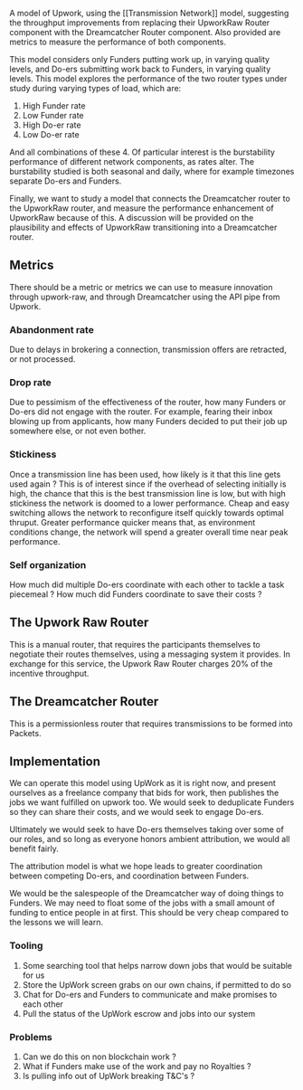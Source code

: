A model of Upwork, using the [[Transmission Network]] model, suggesting the throughput improvements from replacing their UpworkRaw Router component with the Dreamcatcher Router component.  Also provided are metrics to measure the performance of both components.

This model considers only Funders putting work up, in varying quality levels, and Do-ers submitting work back to Funders, in varying quality levels.  This model explores the performance of the two router types under study during varying types of load, which are:
1. High Funder rate
2. Low Funder rate
3. High Do-er rate
4. Low Do-er rate

And all combinations of these 4.  Of particular interest is the burstability performance of different network components, as rates alter.  The burstability studied is both seasonal and daily, where for example timezones separate Do-ers and Funders.

Finally, we want to study a model that connects the Dreamcatcher router to the UpworkRaw router, and measure the performance enhancement of UpworkRaw because of this.  A discussion will be provided on the plausibility and effects of UpworkRaw transitioning into a Dreamcatcher router.

## Metrics
There should be a metric or metrics we can use to measure innovation through upwork-raw, and through Dreamcatcher using the API pipe from Upwork.

### Abandonment rate
Due to delays in brokering a connection, transmission offers are retracted, or not processed.

### Drop rate
Due to pessimism of the effectiveness of the router, how many Funders or Do-ers did not engage with the router.  For example, fearing their inbox blowing up from applicants, how many Funders decided to put their job up somewhere else, or not even bother.

### Stickiness
Once a transmission line has been used, how likely is it that this line gets used again ?  This is of interest since if the overhead of selecting initially is high, the chance that this is the best transmission line is low, but with high stickiness the network is doomed to a lower performance.  Cheap and easy switching allows the network to reconfigure itself quickly towards optimal thruput. Greater performance quicker means that, as environment conditions change, the network will spend a greater overall time near peak performance.

### Self organization
How much did multiple Do-ers coordinate with each other to tackle a task piecemeal ?  How much did Funders coordinate to save their costs ?

## The Upwork Raw Router
This is a manual router, that requires the participants themselves to negotiate their routes themselves, using a messaging system it provides.  In exchange for this service, the Upwork Raw Router charges 20% of the incentive throughput.

## The Dreamcatcher Router
This is a permissionless router that requires transmissions to be formed into Packets.

## Implementation
We can operate this model using UpWork as it is right now, and present ourselves as a freelance company that bids for work, then publishes the jobs we want fulfilled on upwork too.  We would seek to deduplicate Funders so they can share their costs, and we would seek to engage Do-ers.

Ultimately we would seek to have Do-ers themselves taking over some of our roles, and so long as everyone honors ambient attribution, we would all benefit fairly.

The attribution model is what we hope leads to greater coordination between competing Do-ers, and coordination between Funders.

We would be the salespeople of the Dreamcatcher way of doing things to Funders.  We may need to float some of the jobs with a small amount of funding to entice people in at first.  This should be very cheap compared to the lessons we will learn.

### Tooling
1. Some searching tool that helps narrow down jobs that would be suitable for us
2. Store the UpWork screen grabs on our own chains, if permitted to do so
3. Chat for Do-ers and Funders to communicate and make promises to each other
4. Pull the status of the UpWork escrow and jobs into our system


### Problems
1. Can we do this on non blockchain work ?
2. What if Funders make use of the work and pay no Royalties ?
3. Is pulling info out of UpWork breaking T&C's ?